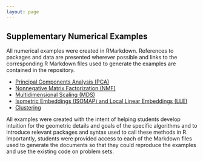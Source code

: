 ```yaml
---
layout: page
---
```


<h2> Supplementary Numerical Examples </h2>
All numerical examples were created in RMarkdown.  References to packages and data are presented wherever possible and links to the corresponding R Markdown files used to generate the examples are contained in the repository.  

<ul>
<li> <a href="../Lecture_Notes/Numerical_Examples/PCA.html"> Principal Components Analysis (PCA) </a> </li>
<li> <a href="../Lecture_Notes/Numerical_Examples/NMF.html"> Nonnegative Matrix Factorization (NMF)</a> </li>
<li> <a href="../Lecture_Notes/Numerical_Examples/MDS.html"> Multidimensional Scaling (MDS) </a> </li>
<li> <a href="../Lecture_Notes/Numerical_Examples/ISOMAP_and_LLE.html"> Isometric Embeddings (ISOMAP) and Local Linear Embeddings (LLE) </a> </li>
<li> <a href="../Lecture_Notes/Numerical_Examples/Clustering.html"> Clustering </a> </li>
</ul>

All examples were created with the intent of helping students develop intuition for the geometric details and goals of the specific algorithms and to introduce relevant packages and syntax used to call these methods in R.  Importantly, students were provided access to each of the Markdown files used to generate the documents so that they could reproduce the examples and use the existing code on problem sets.

